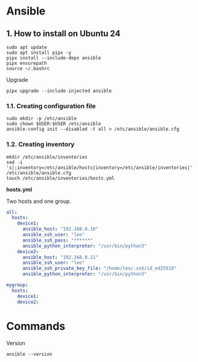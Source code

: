 # Ansible

## 1. How to install on Ubuntu 24

```shell
sudo apt update
sudo apt install pipx -y
pipx install --include-deps ansible
pipx ensurepath
source ~/.bashrc
```

Upgrade

```shell
pipx upgrade --include-injected ansible
```

### 1.1. Creating configuration file

```shell
sudo mkdir -p /etc/ansible
sudo chown $USER:$USER /etc/ansible
ansible-config init --disabled -t all > /etc/ansible/ansible.cfg
```

### 1.2. Creating inventory

```shell
mkdir /etc/ansible/inventories
sed -i 's|;inventory=/etc/ansible/hosts|inventory=/etc/ansible/inventories|' /etc/ansible/ansible.cfg
touch /etc/ansible/inventories/hosts.yml
```

**hosts.yml**

Two hosts and one group.

```yaml
all:
  hosts:
    device1:
      ansible_host: "192.168.0.10"
      ansible_ssh_user: "leo"
      ansible_ssh_pass: "******"
      ansible_python_interpreter: "/usr/bin/python3"
    device2:
      ansible_host: "192.168.0.11"
      ansible_ssh_user: "leo"
      ansible_ssh_private_key_file: "/home/leo/.ssh/id_ed25519"
      ansible_python_interpreter: "/usr/bin/python3"

mygroup:
  hosts:
    device1:
    device2:
```

# Commands

Version

```shell
ansible --version
```
